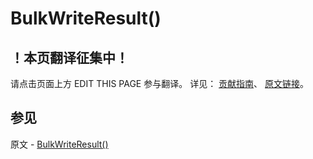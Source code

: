 # BulkWriteResult()

## ！本页翻译征集中！

请点击页面上方 EDIT THIS PAGE 参与翻译。
详见：
[贡献指南]( https://github.com/JinMuInfo/MongoDB-Manual-zh/blob/master/CONTRIBUTING.md )、
[原文链接](  https://docs.mongodb.com/manual/reference/method/BulkWriteResult/  )。

## 参见

原文 - [BulkWriteResult()]( https://docs.mongodb.com/manual/reference/method/BulkWriteResult/ )

